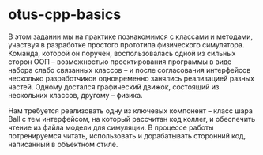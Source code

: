 # otus-cpp-basics

В этом задании мы на практике познакомимся с классами и методами, участвуя в
разработке простого прототипа физического симулятора. Команда, которой он поручен,
воспользовалась одной из сильных сторон ООП – возможностью проектирования
программы в виде набора слабо связанных классов – и после согласования
интерфейсов несколько разработчиков одновременно занялись реализацией разных
частей. Одному достался графический движок, состоящий из нескольких классов,
другому – физика.

Нам требуется реализовать одну из ключевых компонент – класс шара Ball с тем
интерфейсом, на который рассчитан код коллег, и обеспечить чтение из файла модели
для симуляции. В процессе работы потренируемся читать, использовать и
дорабатывать сторонний код, написанный в объектном стиле.